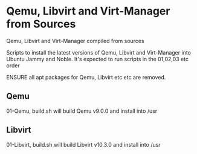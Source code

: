 # Qemu, Libvirt and Virt-Manager from Sources
Qemu, Libvirt and Virt-Manager compiled from sources

Scripts to install the latest versions of Qemu, Libvirt and Virt-Manager into Ubuntu Jammy and Noble. 
It's expected to run scripts in the 01,02,03 etc order

ENSURE all apt packages for Qemu, Libvirt etc etc are removed.

## Qemu
01-Qemu, build.sh will build Qemu v9.0.0 and install into /usr

## Libvirt
01-Libvirt, build.sh will build Libvirt v10.3.0 and install into /usr


